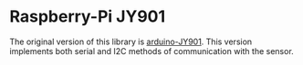 # Raspberry-Pi JY901

The original version of this library is [arduino-JY901](https://github.com/paul-tian/Arduino-JY901-Serial). This version implements both serial and I2C methods of communication with the sensor.


